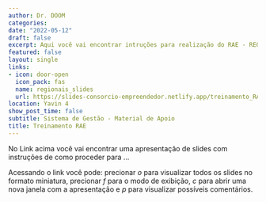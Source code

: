 ```yaml
---
author: Dr. DOOM
categories:
date: "2022-05-12"
draft: false
excerpt: Aqui você vai encontrar intruções para realização do RAE - REGISTRO DE AÇÃO EMPREENDEDORA.
featured: false
layout: single
links:
- icon: door-open 
  icon_pack: fas
  name: regionais_slides
  url: https://slides-consorcio-empreendedor.netlify.app/treinamento_RAE
location: Yavin 4
show_post_time: false
subtitle: Sistema de Gestão - Material de Apoio
title: Treinamento RAE
---
```


No Link acima você vai encontrar uma apresentação de slides com instruções de como proceder para ...

Acessando o link você pode: precionar *o* para visualizar todos os slides no formato miniatura, precionar *f* para o modo de exibição, *c* para abrir uma nova janela com a apresentação e *p* para visualizar possíveis comentários.
